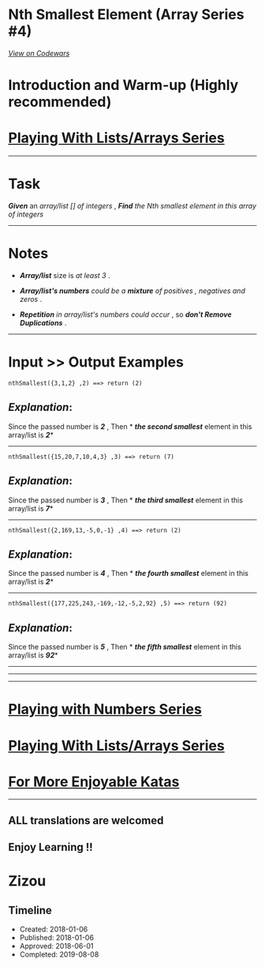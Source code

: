 # Nth Smallest Element (Array Series  #4) 
[*View on Codewars*](https://www.codewars.com/kata/nth-smallest-element-array-series-number-4)

# Introduction and Warm-up (Highly recommended)

# [Playing With Lists/Arrays Series](https://www.codewars.com/collections/playing-with-lists-slash-arrays)
___

# Task

**_Given_** an *array/list [] of integers* , **_Find_**  *the Nth smallest element in this array of integers*
___

# Notes 

* **_Array/list_** size is *at least 3* .

* **_Array/list's numbers_** *could be a **_mixture_** of positives , negatives and zeros* .

* **_Repetition_** *in array/list's numbers could occur* , so **_don't Remove Duplications_** .
___

# Input >> Output Examples

```
nthSmallest({3,1,2} ,2) ==> return (2) 
```

## **_Explanation_**:

Since the passed number is **_2_** , Then * **_the second smallest_** element in this array/list is **_2_***  
___

```
nthSmallest({15,20,7,10,4,3} ,3) ==> return (7) 
```

## **_Explanation_**:

Since the passed number is **_3_** , Then * **_the third smallest_** element in this array/list is **_7_*** 
___
```
nthSmallest({2,169,13,-5,0,-1} ,4) ==> return (2) 
```

## **_Explanation_**:

Since the passed number is **_4_** , Then * **_the fourth smallest_** element in this array/list is **_2_*** 
___

```
nthSmallest({177,225,243,-169,-12,-5,2,92} ,5) ==> return (92) 
```
## **_Explanation_**:

Since the passed number is **_5_** , Then * **_the fifth smallest_** element in this array/list is **_92_*** 
___
___
___

# [Playing with Numbers Series](https://www.codewars.com/collections/playing-with-numbers)

# [Playing With Lists/Arrays Series](https://www.codewars.com/collections/playing-with-lists-slash-arrays)

# [For More Enjoyable Katas](http://www.codewars.com/users/MrZizoScream/authored)
___

## ALL translations are welcomed

## Enjoy Learning !!
# Zizou


## Timeline
- Created: 2018-01-06
- Published: 2018-01-06
- Approved: 2018-06-01
- Completed: 2019-08-08